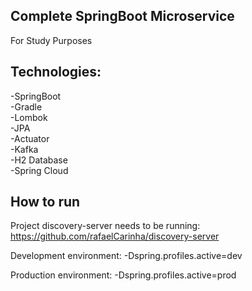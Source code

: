 ## Complete SpringBoot Microservice 
For Study Purposes  

## Technologies:

-SpringBoot  
-Gradle  
-Lombok  
-JPA  
-Actuator  
-Kafka  
-H2 Database  
-Spring Cloud  

## How to run

Project discovery-server needs to be running:
https://github.com/rafaelCarinha/discovery-server

Development environment: 
-Dspring.profiles.active=dev

Production environment:
-Dspring.profiles.active=prod


